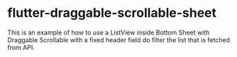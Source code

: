 # flutter-draggable-scrollable-sheet
This is an example of how to use a ListView inside Bottom Sheet with Draggable Scrollable with a fixed header field do filter the list that is fetched from API.
